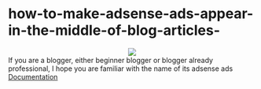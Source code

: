 # how-to-make-adsense-ads-appear-in-the-middle-of-blog-articles-
<center><img src="https://4.bp.blogspot.com/-X-92GfuOO88/WoKfkAtLi8I/AAAAAAAAAMQ/o8QHtkZIWmIiCeHLRtArUmdHHTMptK5lgCLcBGAs/s640/adsense.png"></img></center>
If you are a blogger, either beginner blogger or blogger already professional, I hope you are familiar with the name of its adsense ads
<a href="http://www.eplip.net/2018/02/how-to-make-adsense-ads-appear-in.html
">Documentation</a>
